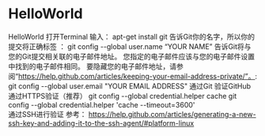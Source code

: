 # HelloWorld
HelloWorld
	打开Terminal 输入： apt-get install git
告诉Git你的名字，所以你的提交将正确标签 ：                           git config --global user.name “YOUR NAME”
告诉Git将与您的Git提交相关联的电子邮件地址。 您指定的电子邮件应该与您的电子邮件设置中找到的电子邮件相同。 要隐藏您的电子邮件地址，请参阅“https://help.github.com/articles/keeping-your-email-address-private/”。:         																																																								                                                    git config --global user.email "YOUR EMAIL ADDRESS"
通过Git 验证GitHub
		通过HTTPS验证（推荐） 
	git config --global credential.helper cache
	git config --global credential.helper 'cache --timeout=3600'   
通过SSH进行验证
	参考： https://help.github.com/articles/generating-a-new-ssh-key-and-adding-it-to-the-ssh-agent/#platform-linux
